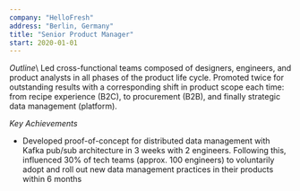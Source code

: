 ```yaml
---
company: "HelloFresh"
address: "Berlin, Germany"
title: "Senior Product Manager"
start: 2020-01-01
---
```

_Outline_\\
Led cross-functional teams composed of designers, engineers, and product analysts in all phases of the product life cycle. Promoted twice for outstanding results with a corresponding shift in product scope each time: from recipe experience (B2C), to procurement (B2B), and finally strategic data management (platform).

_Key Achievements_
* Developed proof-of-concept for distributed data management with Kafka pub/sub architecture in 3 weeks with 2 engineers. Following this, influenced 30% of tech teams (approx. 100 engineers) to voluntarily adopt and roll out new data management practices in their products within 6 months